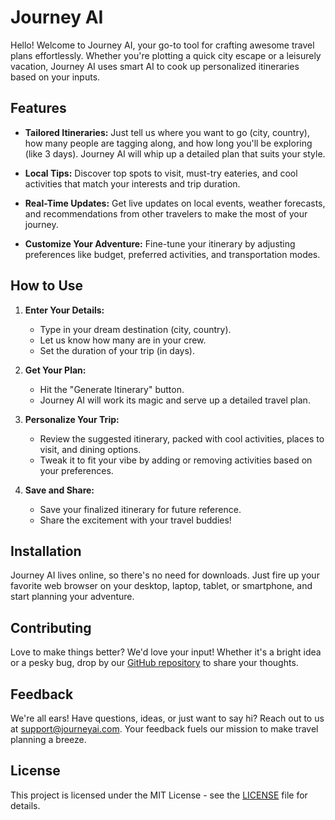 # Journey AI

Hello! Welcome to Journey AI, your go-to tool for crafting awesome travel plans effortlessly. Whether you're plotting a quick city escape or a leisurely vacation, Journey AI uses smart AI to cook up personalized itineraries based on your inputs.

## Features

- **Tailored Itineraries:** Just tell us where you want to go (city, country), how many people are tagging along, and how long you'll be exploring (like 3 days). Journey AI will whip up a detailed plan that suits your style.

- **Local Tips:** Discover top spots to visit, must-try eateries, and cool activities that match your interests and trip duration.

- **Real-Time Updates:** Get live updates on local events, weather forecasts, and recommendations from other travelers to make the most of your journey.

- **Customize Your Adventure:** Fine-tune your itinerary by adjusting preferences like budget, preferred activities, and transportation modes.

## How to Use

1. **Enter Your Details:**
    - Type in your dream destination (city, country).
    - Let us know how many are in your crew.
    - Set the duration of your trip (in days).

2. **Get Your Plan:**
    - Hit the "Generate Itinerary" button.
    - Journey AI will work its magic and serve up a detailed travel plan.

3. **Personalize Your Trip:**
    - Review the suggested itinerary, packed with cool activities, places to visit, and dining options.
    - Tweak it to fit your vibe by adding or removing activities based on your preferences.

4. **Save and Share:**
    - Save your finalized itinerary for future reference.
    - Share the excitement with your travel buddies!

## Installation

Journey AI lives online, so there's no need for downloads. Just fire up your favorite web browser on your desktop, laptop, tablet, or smartphone, and start planning your adventure.

## Contributing

Love to make things better? We'd love your input! Whether it's a bright idea or a pesky bug, drop by our [GitHub repository](https://github.com/TamSuj/journey-ai) to share your thoughts.

## Feedback

We're all ears! Have questions, ideas, or just want to say hi? Reach out to us at [support@journeyai.com](mailto:support@journeyai.com). Your feedback fuels our mission to make travel planning a breeze.

## License

This project is licensed under the MIT License - see the [LICENSE](LICENSE) file for details.
